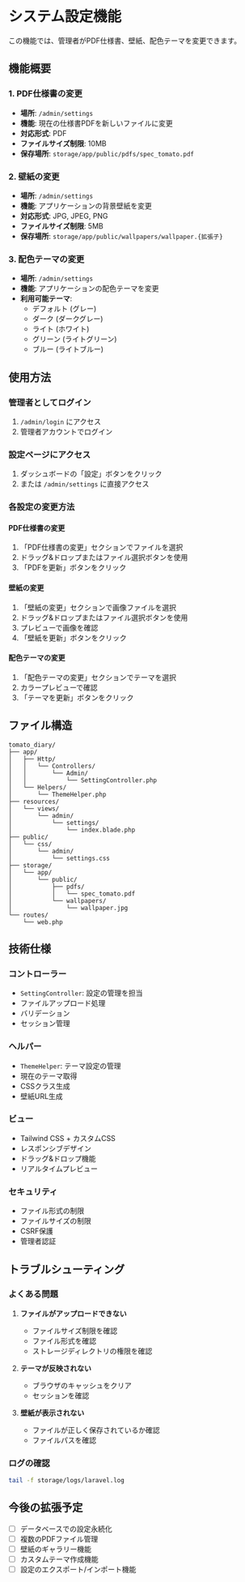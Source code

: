 # システム設定機能

この機能では、管理者がPDF仕様書、壁紙、配色テーマを変更できます。

## 機能概要

### 1. PDF仕様書の変更
- **場所**: `/admin/settings`
- **機能**: 現在の仕様書PDFを新しいファイルに変更
- **対応形式**: PDF
- **ファイルサイズ制限**: 10MB
- **保存場所**: `storage/app/public/pdfs/spec_tomato.pdf`

### 2. 壁紙の変更
- **場所**: `/admin/settings`
- **機能**: アプリケーションの背景壁紙を変更
- **対応形式**: JPG, JPEG, PNG
- **ファイルサイズ制限**: 5MB
- **保存場所**: `storage/app/public/wallpapers/wallpaper.{拡張子}`

### 3. 配色テーマの変更
- **場所**: `/admin/settings`
- **機能**: アプリケーションの配色テーマを変更
- **利用可能テーマ**:
  - デフォルト (グレー)
  - ダーク (ダークグレー)
  - ライト (ホワイト)
  - グリーン (ライトグリーン)
  - ブルー (ライトブルー)

## 使用方法

### 管理者としてログイン
1. `/admin/login` にアクセス
2. 管理者アカウントでログイン

### 設定ページにアクセス
1. ダッシュボードの「設定」ボタンをクリック
2. または `/admin/settings` に直接アクセス

### 各設定の変更方法

#### PDF仕様書の変更
1. 「PDF仕様書の変更」セクションでファイルを選択
2. ドラッグ&ドロップまたはファイル選択ボタンを使用
3. 「PDFを更新」ボタンをクリック

#### 壁紙の変更
1. 「壁紙の変更」セクションで画像ファイルを選択
2. ドラッグ&ドロップまたはファイル選択ボタンを使用
3. プレビューで画像を確認
4. 「壁紙を更新」ボタンをクリック

#### 配色テーマの変更
1. 「配色テーマの変更」セクションでテーマを選択
2. カラープレビューで確認
3. 「テーマを更新」ボタンをクリック

## ファイル構造

```
tomato_diary/
├── app/
│   ├── Http/
│   │   └── Controllers/
│   │       └── Admin/
│   │           └── SettingController.php
│   └── Helpers/
│       └── ThemeHelper.php
├── resources/
│   └── views/
│       └── admin/
│           └── settings/
│               └── index.blade.php
├── public/
│   └── css/
│       └── admin/
│           └── settings.css
├── storage/
│   └── app/
│       └── public/
│           ├── pdfs/
│           │   └── spec_tomato.pdf
│           └── wallpapers/
│               └── wallpaper.jpg
└── routes/
    └── web.php
```

## 技術仕様

### コントローラー
- `SettingController`: 設定の管理を担当
- ファイルアップロード処理
- バリデーション
- セッション管理

### ヘルパー
- `ThemeHelper`: テーマ設定の管理
- 現在のテーマ取得
- CSSクラス生成
- 壁紙URL生成

### ビュー
- Tailwind CSS + カスタムCSS
- レスポンシブデザイン
- ドラッグ&ドロップ機能
- リアルタイムプレビュー

### セキュリティ
- ファイル形式の制限
- ファイルサイズの制限
- CSRF保護
- 管理者認証

## トラブルシューティング

### よくある問題

1. **ファイルがアップロードできない**
   - ファイルサイズ制限を確認
   - ファイル形式を確認
   - ストレージディレクトリの権限を確認

2. **テーマが反映されない**
   - ブラウザのキャッシュをクリア
   - セッションを確認

3. **壁紙が表示されない**
   - ファイルが正しく保存されているか確認
   - ファイルパスを確認

### ログの確認
```bash
tail -f storage/logs/laravel.log
```

## 今後の拡張予定

- [ ] データベースでの設定永続化
- [ ] 複数のPDFファイル管理
- [ ] 壁紙のギャラリー機能
- [ ] カスタムテーマ作成機能
- [ ] 設定のエクスポート/インポート機能 